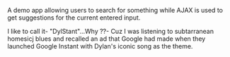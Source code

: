 
A demo app allowing users to search for something while AJAX is used to get suggestions for the current entered input.


I like to call it- "DylStant"...Why ??- Cuz I was listening to subtarranean homesicj blues and recalled an ad that Google had made when they launched Google Instant with Dylan's iconic song as the theme.